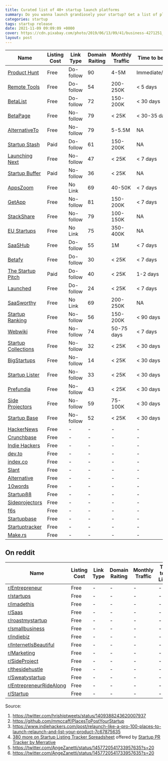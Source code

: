 ```yaml
---
title: Curated list of 40+ startup launch platforms
summary: Do you wanna launch grandiosely your startup? Get a list of platforms where people can discover your project and can push your project directly to the sky.
categories: startup
tags: startup release
date: 2021-11-09 09:09:09 +0000
cover: https://cdn.pixabay.com/photo/2019/06/13/09/41/business-4271251_1280.png
layout: post
---
```


| Name | Listing Cost | Link Type | Domain Raiting | Monthly Traffic | Time to be Listed |
| --- | --- | --- | --- | --- | --- |
| <a href="https://www.producthunt.com" target="_blank">Product Hunt</a> | Free | Do-follow | 90 | 4-5M | Immediate/Flexible |
| <a href="https://remote.tools" target="_blank">Remote Tools</a> | Free | Do-follow | 54 | 200-250K | < 5 days |
| <a href="https://betalist.com" target="_blank">BetaList</a> | Free | Do-follow | 72 | 150-200K | < 30 days |
| <a href="https://betapage.co" target="_blank">BetaPage</a> | Free | No-follow | 79 | < 25K | < 30-35 days |
| <a href="https://alternativeto.net" target="_blank">AlternativeTo</a> | Free | No-follow | 79 | 5-5.5M | NA |
| <a href="https://startupstash.com" target="_blank">Startup Stash</a> | Paid | Do-follow | 61 | 150-200K | NA |
| <a href="https://launchingnext.com" target="_blank">Launching Next</a> | Free | No-follow | 47 | < 25K | < 7 days |
| <a href="https://startupbuffer.com" target="_blank">Startup Buffer</a> | Paid | No-follow | 36 | < 25K | NA |
| <a href="https://appszoom.com" target="_blank">AppsZoom</a> | Free | No Link | 69 | 40-50K | < 7 days |
| <a href="https://getapp.com" target="_blank">GetApp</a> | Free | No-follow | 81 | 150-200K | < 7 days |
| <a href="https://tackshare.io" target="_blank">StackShare</a> | Free | No-follow | 79 | 100-150K | NA |
| <a href="https://eu-startups.com" target="_blank">EU Startups</a> | Free | No Link | 75 | 350-400K | NA |
| <a href="https://saashub.com" target="_blank">SaaSHub</a> | Free | Do-follow | 55 | 1M | < 7 days |
| <a href="https://betafy.co" target="_blank">Betafy</a> | Free | Do-follow | 30 | < 25K | < 7 days |
| <a href="https://thestartuppitch.com" target="_blank">The Startup Pitch</a> | Paid | Do-follow | 40 | < 25K | 1-2 days |
| <a href="https://launched.io" target="_blank">Launched</a> | Free | Do-follow | 24 | < 25K | < 7 days |
| <a href="https://saasworthy.com" target="_blank">SaaSworthy</a> | Free | No Link | 69 | 200-250K | NA |
| <a href="https://startupranking.com" target="_blank">Startup Ranking</a> | Free | No-follow | 56 | 150-200K | < 90 days |
| <a href="https://webwiki.com<" target="_blank">Webwiki</a> | Free | No-follow | 74 | 50-75 days | < 7 days |
| <a href="https://startupcollections.com" target="_blank">Startup Collections</a> | Free | No-follow | 32 | < 25K | < 30 days |
| <a href="https://bigstartups.co" target="_blank">BigStartups</a> | Free | No-follow | 14 | < 25K | < 30 days |
| <a href="https://startuplister.com" target="_blank">Startup Lister</a> | Free | No-follow | 33 | < 25K | < 30 days |
| <a href="https://prefundia.com" target="_blank">Prefundia</a> | Free | No-follow | 43 | < 25K | < 30 days |
| <a href="https://sideprojectors.com" target="_blank">Side Projectors</a> | Free | No-follow | 59 | 75-100K | < 30 days |
| <a href="https://startupbase.io" target="_blank">Startup Base</a> | Free | No-follow | 52 | < 25K | < 30 days |
| <a href="https://news.ycombinator.com/" target="_blank">HackerNews</a> | Free | - | - | - | - |
| <a href="https://www.crunchbase.com/" target="_blank">Crunchbase</a> | Free | - | - | - | - |
| <a href="https://www.indiehackers.com/" target="_blank">Indie Hackers</a> | Free | - | - | - | - |
| <a href="https://dev.to/" target="_blank">dev.to</a> | Free | - | - | - | - |
| <a href="https://index.co/" target="_blank">index.co</a> | Free | - | - | - | - |
| <a href="https://slant.co/" target="_blank">Slant</a> | Free | - | - | - | - |
| <a href="https://alternative.me/" target="_blank">Alternative</a> | Free | - | - | - | - |
| <a href="https://10words.io/" target="_blank">10words</a> | Free | - | - | - | - |
| <a href="https://startup88.com/" target="_blank">Startup88</a> | Free | - | - | - | - |
| <a href="https://sideprojectors.com/" target="_blank">Sideprojectors</a> | Free | - | - | - | - |
| <a href="https://f6s.com/" target="_blank">f6s</a> | Free | - | - | - | - |
| <a href="https://startupbase.io/" target="_blank">Startupbase</a> | Free | - | - | - | - |
| <a href="https://startuptracker.io/" target="_blank">Startuptracker</a> | Free | - | - | - | - |
| <a href="https://make.rs/" target="_blank">Make.rs</a> | Free | - | - | - | - |

## On reddit

| Name | Listing Cost | Link Type | Domain Raiting | Monthly Traffic | Time to be Listed |
| --- | --- | --- | --- | --- | --- |
| <a href="https://www.reddit.com/r/Entrepreneur/" target="_blank">r/Entrepreneur</a> | Free | - | - | - | - |
| <a href="https://www.reddit.com/r/startups/" target="_blank">r/startups</a> | Free | - | - | - | - |
| <a href="https://www.reddit.com/r/imadethis/" target="_blank">r/imadethis</a> | Free | - | - | - | - |
| <a href="https://www.reddit.com/r/Saas/" target="_blank">r/Saas</a> | Free | - | - | - | - |
| <a href="https://www.reddit.com/r/roastmystartup/" target="_blank">r/roastmystartup</a> | Free | - | - | - | - |
| <a href="https://www.reddit.com/r/smallbusiness/" target="_blank">r/smallbusiness</a> | Free | - | - | - | - |
| <a href="https://www.reddit.com/r/indiebiz/" target="_blank">r/indiebiz</a> | Free | - | - | - | - |
| <a href="https://www.reddit.com/r/InternetIsBeautiful/" target="_blank">r/InternetIsBeautiful</a> | Free | - | - | - | - |
| <a href="https://www.reddit.com/r/Marketing/" target="_blank">r/Marketing</a> | Free | - | - | - | - |
| <a href="https://www.reddit.com/r/SideProject/" target="_blank">r/SideProject</a> | Free | - | - | - | - |
| <a href="https://www.reddit.com/r/thesidehustle/" target="_blank">r/thesidehustle</a> | Free | - | - | - | - |
| <a href="https://www.reddit.com/r/Sweatystartup/" target="_blank">r/Sweatystartup</a> | Free | - | - | - | - |
| <a href="https://www.reddit.com/r/EntrepreneurRideAlong/" target="_blank">r/EntrepreneurRideAlong</a> | Free | - | - | - | - |
| <a href="https://www.reddit.com/r/Startup/" target="_blank">r/Startup</a> | Free | - | - | - | - |

Source: 

1. <a href="https://twitter.com/hrishiptweets/status/1409388243620007937" target="_blank">https://twitter.com/hrishiptweets/status/1409388243620007937</a>
2. <https://github.com/mmccaff/PlacesToPostYourStartup>
3. <https://www.indiehackers.com/post/relaunch-like-a-pro-100-places-to-launch-relaunch-and-list-your-product-7c67875635>
4. [380 more on Startup Listing Tracker Spreadsheet](https://docs.google.com/spreadsheets/d/1eIO-UVni6N0sUT2kPes7y_vowGW541NuA5rGNw5vJWs/htmlview) offered by [Startup PR Tracker by Merrative](https://merrative.com/)
5. <https://twitter.com/AngeZanetti/status/1457720541733957635?s=20>
5. <https://twitter.com/AngeZanetti/status/1457720541733957635?s=20>
